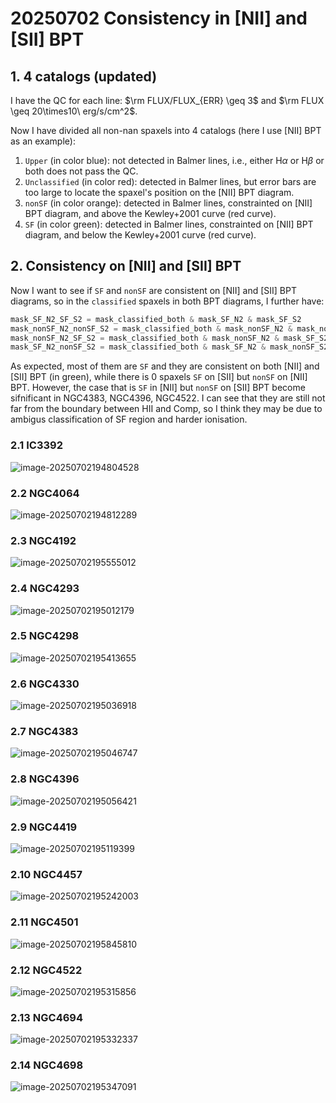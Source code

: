 # 20250702 Consistency in [NII] and [SII] BPT

## 1. 4 catalogs (updated)

I have the QC for each line: $\rm FLUX/FLUX_{ERR} \geq 3$ and $\rm FLUX \geq 20\times10\ erg/s/cm^2$. 

Now I have divided all non-nan spaxels into 4 catalogs (here I use [NII] BPT as an example):

1. `Upper` (in color blue): not detected in Balmer lines, i.e., either H$\alpha$ or H$\beta$ or both does not pass the QC. 
2. `Unclassified` (in color red): detected in Balmer lines, but error bars are too large to locate the spaxel's position on the [NII] BPT diagram. 
3. `nonSF` (in color orange): detected in Balmer lines, constrainted on [NII] BPT diagram, and above the Kewley+2001 curve (red curve). 
4. `SF` (in color green): detected in Balmer lines, constrainted on [NII] BPT diagram, and below the Kewley+2001 curve (red curve). 

## 2. Consistency on [NII] and [SII] BPT

Now I want to see if `SF` and `nonSF` are consistent on [NII] and [SII] BPT diagrams, so in the `classified` spaxels in both BPT diagrams, I further have: 

```python
mask_SF_N2_SF_S2 = mask_classified_both & mask_SF_N2 & mask_SF_S2
mask_nonSF_N2_nonSF_S2 = mask_classified_both & mask_nonSF_N2 & mask_nonSF_S2
mask_nonSF_N2_SF_S2 = mask_classified_both & mask_nonSF_N2 & mask_SF_S2
mask_SF_N2_nonSF_S2 = mask_classified_both & mask_SF_N2 & mask_nonSF_S2
```

As expected, most of them are `SF` and they are consistent on both [NII] and [SII] BPT (in green), while there is 0 spaxels `SF` on [SII] but `nonSF` on [NII] BPT. However, the case that is `SF` in [NII] but `nonSF` on [SII] BPT become sifnificant in NGC4383, NGC4396, NGC4522. I can see that they are still not far from the boundary between HII and Comp, so I think they may be due to ambigus classification of SF region and harder ionisation.  

### 2.1 IC3392

![image-20250702194804528](assets/image-20250702194804528.png)

### 2.2 NGC4064

![image-20250702194812289](assets/image-20250702194812289.png)

### 2.3 NGC4192

![image-20250702195555012](assets/image-20250702195555012.png)

### 2.4 NGC4293

![image-20250702195012179](assets/image-20250702195012179.png)

### 2.5 NGC4298

![image-20250702195413655](assets/image-20250702195413655.png)

### 2.6 NGC4330

![image-20250702195036918](assets/image-20250702195036918.png)

### 2.7 NGC4383

![image-20250702195046747](assets/image-20250702195046747.png)

### 2.8 NGC4396

![image-20250702195056421](assets/image-20250702195056421.png)

### 2.9 NGC4419

![image-20250702195119399](assets/image-20250702195119399.png)

### 2.10 NGC4457

![image-20250702195242003](assets/image-20250702195242003.png)

### 2.11 NGC4501

![image-20250702195845810](assets/image-20250702195845810.png)

### 2.12 NGC4522

![image-20250702195315856](assets/image-20250702195315856.png)

### 2.13 NGC4694

![image-20250702195332337](assets/image-20250702195332337.png)

### 2.14 NGC4698

![image-20250702195347091](assets/image-20250702195347091.png)
